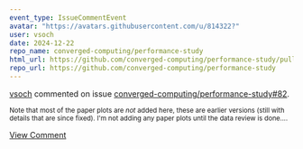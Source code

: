 ```yaml
---
event_type: IssueCommentEvent
avatar: "https://avatars.githubusercontent.com/u/814322?"
user: vsoch
date: 2024-12-22
repo_name: converged-computing/performance-study
html_url: https://github.com/converged-computing/performance-study/pull/82
repo_url: https://github.com/converged-computing/performance-study
---
```


<a href='https://github.com/vsoch' target='_blank'>vsoch</a> commented on issue <a href='https://github.com/converged-computing/performance-study/pull/82' target='_blank'>converged-computing/performance-study#82</a>.

<small>Note that most of the paper plots are _not_ added here, these are earlier versions (still with details that are since fixed). I'm not adding any paper plots until the data review is done....</small>

<a href='https://github.com/converged-computing/performance-study/pull/82' target='_blank'>View Comment</a>